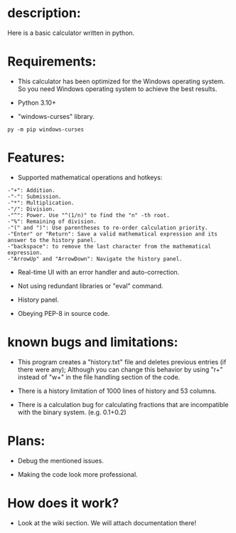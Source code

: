 # description:

Here is a basic calculator written in python.

# Requirements:

- This calculator has been optimized for the Windows operating system. So you need Windows operating system to achieve the best results.

- Python 3.10+

- "windows-curses" library.
```
py -m pip windows-curses
```

# Features:

- Supported mathematical operations and hotkeys:
```
-"+": Addition.
-"-": Submission.
-"*": Multiplication.
-"/": Division.
-"^": Power. Use "^(1/n)" to find the "n" -th root.
-"%": Remaining of division.
-"(" and ")": Use parentheses to re-order calculation priority.
-"Enter" or "Return": Save a valid mathematical expression and its answer to the history panel.
-"backspace": to remove the last character from the mathematical expression.
-"ArrowUp" and "ArrowDown": Navigate the history panel.
```

- Real-time UI with an error handler and auto-correction.

- Not using redundant libraries or "eval" command.

- History panel.

- Obeying PEP-8 in source code.

# known bugs and limitations:

- This program creates a "history.txt" file and deletes previous entries (if there were any); Although you can change this behavior by using "r+" instead of "w+" in the file handling section of the code.

- There is a history limitation of 1000 lines of history and 53 columns.

- There is a calculation bug for calculating fractions that are incompatible with the binary system. (e.g. 0.1+0.2)

# Plans:

- Debug the mentioned issues.

- Making the code look more professional.

# How does it work?

- Look at the wiki section. We will attach documentation there!
